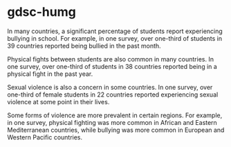 # gdsc-humg

In many countries, a significant percentage of students report experiencing bullying in school. 
For example, in one survey, over one-third of students in 39 countries reported being bullied in the past month.

Physical fights between students are also common in many countries. 
In one survey, over one-third of students in 38 countries reported being in a physical fight in the past year.

Sexual violence is also a concern in some countries. 
In one survey, over one-third of female students in 22 countries reported experiencing sexual violence at some point in their lives.

Some forms of violence are more prevalent in certain regions. 
For example, in one survey, physical fighting was more common in African and Eastern Mediterranean countries, 
while bullying was more common in European and Western Pacific countries.


